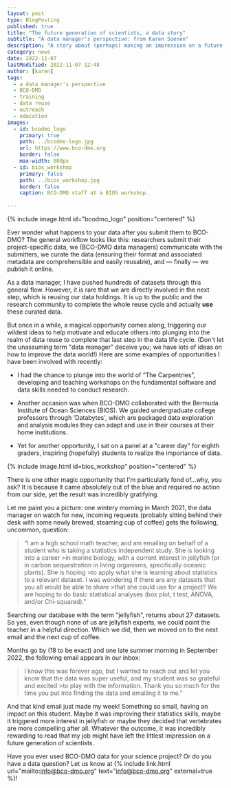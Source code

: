 ```yaml
---
layout: post
type: BlogPosting
published: true
title: "The future generation of scientists, a data story"
subtitle: "A data manager's perspective: from Karen Soenen"
description: "A story about (perhaps) making an impression on a future generation of scientists."
category: news
date: 2022-11-07
lastModified: 2022-11-07 12:48
author: [karen]
tags: 
  - a data manager's perspective
  - BCO-DMO
  - training
  - data reuse
  - outreach 
  - education
images:
  - id: bcodmo_logo
    primary: true
    path: ../bcodmo-logo.jpg
    url: https://www.bco-dmo.org
    border: false
    max-width: 800px
  - id: bios_workshop
    primary: false
    path: ../bios_workshop.jpg
    border: false
    caption: BCO-DMO staff at a BIOS workshop.
    
---
```

{% include image.html id="bcodmo_logo" position="centered" %}


Ever wonder what happens to your data after you submit them to BCO-DMO? The general workflow looks like this: researchers submit their project-specific data, we (BCO-DMO data managers) communicate with the submitters, we curate the data (ensuring their format and associated metadata are comprehensible and easily reusable), and — finally — we publish it online.

As a data manager, I have pushed hundreds of datasets through this general flow. However, it is rare that we are directly involved in the next step, which is reusing our data holdings. It is up to the public and the research community to complete the whole reuse cycle and actually **use** these curated data. 

But once in a while, a magical opportunity comes along, triggering our wildest ideas to help motivate and educate others into plunging into the realm of data reuse to complete that last step in the data life cycle. (Don't let the unassuming term "data manager" deceive you; we have lots of ideas on how to improve the data world!) Here are some examples of opportunities I have been involved with recently:

* I had the chance to plunge into the world of “The Carpentries”, developing and teaching workshops on the fundamental software and data skills     needed to conduct research.

* Another occasion was when BCO-DMO collaborated with the Bermuda Institute of Ocean Sciences (BIOS). We guided undergraduate college professors through 'Databytes', which are packaged data exploration and analysis modules they can adapt and use in their courses at their home institutions. 

* Yet for another opportunity, I sat on a panel at a "career day" for eighth graders, inspiring (hopefully) students to realize the importance of data. 

{% include image.html id=bios_workshop" position="centered" %}

There is one other magic opportunity that I'm particularly fond of...why, you ask? It is because it came absolutely out of the blue and required no action from our side, yet the result was incredibly gratifying.

Let me paint you a picture: one wintery morning in March 2021, the data manager on watch for new, incoming requests (probably sitting behind their desk with some newly brewed, steaming cup of coffee) gets the following, uncommon, question:

>“I am a high school math teacher, and am emailing on behalf of a student who is taking a statistics independent study. She is looking into a career >in marine biology, with a current interest in jellyfish (or in carbon sequestration in living organisms, specifically oceanic plants). She is hoping >to apply what she is learning about statistics to a relevant dataset. I was wondering if there are any datasets that you all would be able to share >that she could use for a project? We are hoping to do basic statistical analyses (box plot, t test, ANOVA, and/or Chi-squared)."

Searching our database with the term "jellyfish", returns about 27 datasets. So yes, even though none of us are jellyfish experts, we could point the teacher in a helpful direction. Which we did, then we moved on to the next email and the next cup of coffee.

Months go by (18 to be exact) and one late summer morning in September 2022, the following email appears in our inbox:
> I know this was forever ago, but I wanted to reach out and let you know that the data was super useful, and my student was so grateful and excited >to play with the information. Thank you so much for the time you put into finding the data and emailing it to me.”

And that kind email just made my week! Something so small, having an impact on this student. Maybe it was improving their statistics skills, maybe it triggered more interest in jellyfish or maybe they decided that vertebrates are more compelling after all. Whatever the outcome, it was incredibly rewarding to read that my job might have left the littlest impression on a future generation of scientists.

Have you ever used BCO-DMO data for your science project? Or do you have a data question? Let us know at {% include link.html url="mailto:info@bco-dmo.org" text="info@bco-dmo.org" external=true %}!
